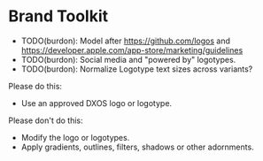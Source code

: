 # Brand Toolkit

- TODO(burdon): Model after https://github.com/logos and https://developer.apple.com/app-store/marketing/guidelines
- TODO(burdon): Social media and "powered by" logotypes.
- TODO(burdon): Normalize Logotype text sizes across variants?

Please do this:

- Use an approved DXOS logo or logotype.

Please don't do this:

- Modify the logo or logotypes.
- Apply gradients, outlines, filters, shadows or other adornments.
